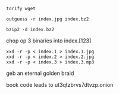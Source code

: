 
	torify wget 

	outguess -r index.jpg index.bz2

	bzip2 -d index.bz2

chop op 3 binaries into index.[123]

	xxd -r -p < index.1 > index.1.jpg
	xxd -r -p < index.2 > index.2.jpg
	xxd -r -p < index.3 > index.3.mp3

geb an eternal golden braid

book code leads to  ut3qtzbrvs7dtvzp.onion
